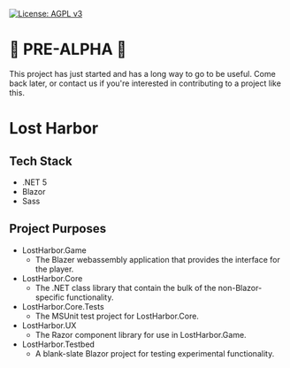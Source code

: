 [![License: AGPL v3](https://img.shields.io/badge/License-AGPL%20v3-blue.svg?style=flat-square)](https://www.gnu.org/licenses/agpl-3.0)

# :construction: PRE-ALPHA :construction:

This project has just started and has a long way to go to be useful. Come back later, or contact us if you're interested in contributing to a project like this.

# Lost Harbor

## Tech Stack

- .NET 5
- Blazor
- Sass

## Project Purposes

- LostHarbor.Game
  - The Blazer webassembly application that provides the interface for the player.
- LostHarbor.Core
  - The .NET class library that contain the bulk of the non-Blazor-specific functionality.
- LostHarbor.Core.Tests
  - The MSUnit test project for LostHarbor.Core.
- LostHarbor.UX
  - The Razor component library for use in LostHarbor.Game.
- LostHarbor.Testbed
  - A blank-slate Blazor project for testing experimental functionality.

